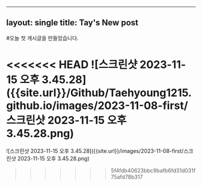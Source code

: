 ----
layout: single
title: Tay's New post
----

#오늘 첫 게시글을 만들었습니다.



<<<<<<< HEAD
![스크린샷 2023-11-15 오후 3.45.28]({{site.url}}/Github/Taehyoung1215.github.io/images/2023-11-08-first/스크린샷 2023-11-15 오후 3.45.28.png)
=======
![스크린샷 2023-11-15 오후 3.45.28]({{site.url}}/images/2023-11-08-first/스크린샷 2023-11-15 오후 3.45.28.png)
>>>>>>> 5f4fdb40623bbc9bafb6fd31d031f75afd78b317
